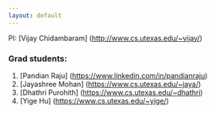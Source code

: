 ```yaml
---
layout: default
---
```


PI: [Vijay Chidambaram] (http://www.cs.utexas.edu/~vijay/)

### Grad students:
1. [Pandian Raju] (https://www.linkedin.com/in/pandianraju)
1. [Jayashree Mohan] (https://www.cs.utexas.edu/~jaya/)
1. [Dhathri Purohith] (https://www.cs.utexas.edu/~dhathri)
1. [Yige Hu] (https://www.cs.utexas.edu/~yige/)

